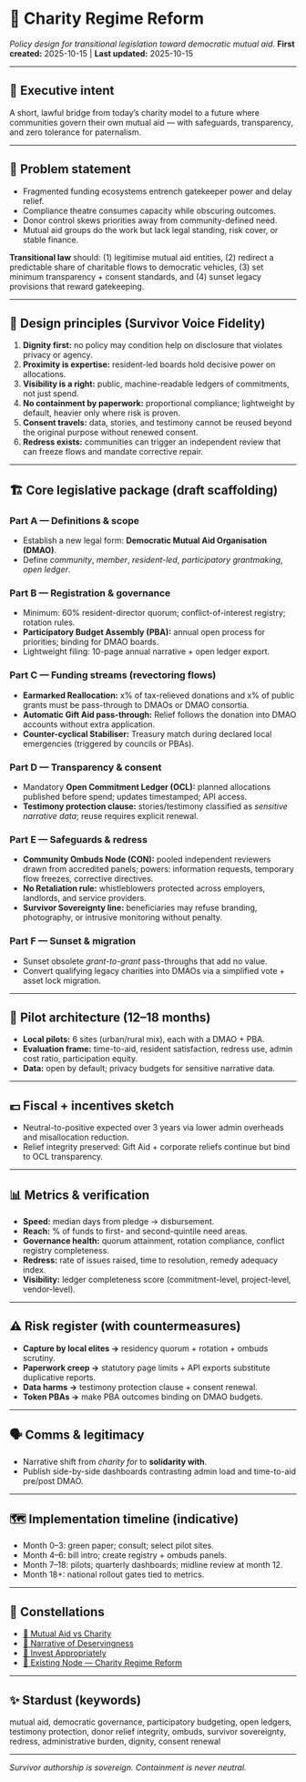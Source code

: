 # 📜 Charity Regime Reform

*Policy design for transitional legislation toward democratic mutual aid.*
**First created:** 2025-10-15 | **Last updated:** 2025-10-15

---

## 🎯 Executive intent

A short, lawful bridge from today’s charity model to a future where communities govern their own mutual aid — with safeguards, transparency, and zero tolerance for paternalism.

---

## 🧩 Problem statement

* Fragmented funding ecosystems entrench gatekeeper power and delay relief.
* Compliance theatre consumes capacity while obscuring outcomes.
* Donor control skews priorities away from community-defined need.
* Mutual aid groups do the work but lack legal standing, risk cover, or stable finance.

**Transitional law** should: (1) legitimise mutual aid entities, (2) redirect a predictable share of charitable flows to democratic vehicles, (3) set minimum transparency + consent standards, and (4) sunset legacy provisions that reward gatekeeping.

---

## 🧭 Design principles (Survivor Voice Fidelity)

1. **Dignity first:** no policy may condition help on disclosure that violates privacy or agency.
2. **Proximity is expertise:** resident-led boards hold decisive power on allocations.
3. **Visibility is a right:** public, machine-readable ledgers of commitments, not just spend.
4. **No containment by paperwork:** proportional compliance; lightweight by default, heavier only where risk is proven.
5. **Consent travels:** data, stories, and testimony cannot be reused beyond the original purpose without renewed consent.
6. **Redress exists:** communities can trigger an independent review that can freeze flows and mandate corrective repair.

---

## 🏗️ Core legislative package (draft scaffolding)

### Part A — Definitions & scope

* Establish a new legal form: **Democratic Mutual Aid Organisation (DMAO)**.
* Define *community*, *member*, *resident-led*, *participatory grantmaking*, *open ledger*.

### Part B — Registration & governance

* Minimum: 60% resident-director quorum; conflict-of-interest registry; rotation rules.
* **Participatory Budget Assembly (PBA):** annual open process for priorities; binding for DMAO boards.
* Lightweight filing: 10-page annual narrative + open ledger export.

### Part C — Funding streams (revectoring flows)

* **Earmarked Reallocation:** x% of tax-relieved donations and x% of public grants must be pass-through to DMAOs or DMAO consortia.
* **Automatic Gift Aid pass-through:** Relief follows the donation into DMAO accounts without extra application.
* **Counter-cyclical Stabiliser:** Treasury match during declared local emergencies (triggered by councils or PBAs).

### Part D — Transparency & consent

* Mandatory **Open Commitment Ledger (OCL):** planned allocations published before spend; updates timestamped; API access.
* **Testimony protection clause:** stories/testimony classified as *sensitive narrative data*; reuse requires explicit renewal.

### Part E — Safeguards & redress

* **Community Ombuds Node (CON):** pooled independent reviewers drawn from accredited panels; powers: information requests, temporary flow freezes, corrective directives.
* **No Retaliation rule:** whistleblowers protected across employers, landlords, and service providers.
* **Survivor Sovereignty line:** beneficiaries may refuse branding, photography, or intrusive monitoring without penalty.

### Part F — Sunset & migration

* Sunset obsolete *grant-to-grant* pass-throughs that add no value.
* Convert qualifying legacy charities into DMAOs via a simplified vote + asset lock migration.

---

## 🧪 Pilot architecture (12–18 months)

* **Local pilots:** 6 sites (urban/rural mix), each with a DMAO + PBA.
* **Evaluation frame:** time-to-aid, resident satisfaction, redress use, admin cost ratio, participation equity.
* **Data:** open by default; privacy budgets for sensitive narrative data.

---

## 💷 Fiscal + incentives sketch

* Neutral-to-positive expected over 3 years via lower admin overheads and misallocation reduction.
* Relief integrity preserved: Gift Aid + corporate reliefs continue but bind to OCL transparency.

---

## 📊 Metrics & verification

* **Speed:** median days from pledge → disbursement.
* **Reach:** % of funds to first- and second-quintile need areas.
* **Governance health:** quorum attainment, rotation compliance, conflict registry completeness.
* **Redress:** rate of issues raised, time to resolution, remedy adequacy index.
* **Visibility:** ledger completeness score (commitment-level, project-level, vendor-level).

---

## ⚠️ Risk register (with countermeasures)

* **Capture by local elites →** residency quorum + rotation + ombuds scrutiny.
* **Paperwork creep →** statutory page limits + API exports substitute duplicative reports.
* **Data harms →** testimony protection clause + consent renewal.
* **Token PBAs →** make PBA outcomes binding on DMAO budgets.

---

## 🗣️ Comms & legitimacy

* Narrative shift from *charity for* to **solidarity with**.
* Publish side-by-side dashboards contrasting admin load and time-to-aid pre/post DMAO.

---

## 🗺️ Implementation timeline (indicative)

* Month 0–3: green paper; consult; select pilot sites.
* Month 4–6: bill intro; create registry + ombuds panels.
* Month 7–18: pilots; quarterly dashboards; midline review at month 12.
* Month 18+: national rollout gates tied to metrics.

---

## 🌌 Constellations

* [🧭 Mutual Aid vs Charity](/Disruption_Kit/Big_Picture_Protocols/💸_Money_Listens/🌱_Invest_Appropriately/🧭_mutual_aid_vs_charity.md)
* [💬 Narrative of Deservingness](/Disruption_Kit/Big_Picture_Protocols/💸_Money_Listens/🌱_Invest_Appropriately/💬_narrative_of_deservingness.md)
* [🦾 Invest Appropriately](/Disruption_Kit/Big_Picture_Protocols/💸_Money_Listens/🌱_Invest_Appropriately/🦾_invest_appropriately.md)
* [📜 Existing Node — Charity Regime Reform](/Disruption_Kit/Big_Picture_Protocols/💸_Money_Listens/🌱_Invest_Appropriately/📜_charity_regime_reform.md)

---

## ✨ Stardust (keywords)

mutual aid, democratic governance, participatory budgeting, open ledgers, testimony protection, donor relief integrity, ombuds, survivor sovereignty, redress, administrative burden, dignity, consent renewal

---



*Survivor authorship is sovereign. Containment is never neutral.*
